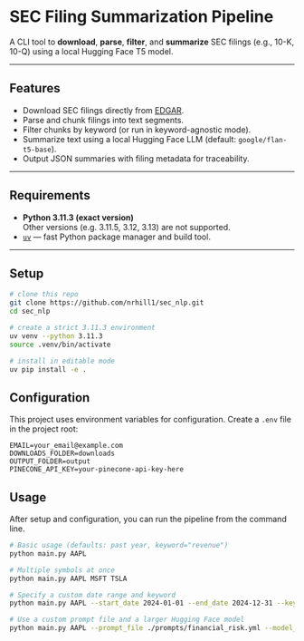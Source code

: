 # SEC Filing Summarization Pipeline

A CLI tool to **download**, **parse**, **filter**, and **summarize** SEC filings (e.g., 10-K, 10-Q) using a local Hugging Face T5 model.  

---

## Features

- Download SEC filings directly from [EDGAR](https://www.sec.gov/edgar.shtml).  
- Parse and chunk filings into text segments.  
- Filter chunks by keyword (or run in keyword-agnostic mode).  
- Summarize text using a local Hugging Face LLM (default: `google/flan-t5-base`).  
- Output JSON summaries with filing metadata for traceability.  

---

## Requirements

- **Python 3.11.3 (exact version)**  
  Other versions (e.g. 3.11.5, 3.12, 3.13) are not supported.  
- [`uv`](https://github.com/astral-sh/uv) — fast Python package manager and build tool.  

---

## Setup

```bash
# clone this repo
git clone https://github.com/nrhill1/sec_nlp.git
cd sec_nlp

# create a strict 3.11.3 environment
uv venv --python 3.11.3
source .venv/bin/activate

# install in editable mode
uv pip install -e .
```

## Configuration

This project uses environment variables for configuration. Create a `.env` file in the project root:

```env
EMAIL=your_email@example.com
DOWNLOADS_FOLDER=downloads
OUTPUT_FOLDER=output
PINECONE_API_KEY=your-pinecone-api-key-here
```

## Usage

After setup and configuration, you can run the pipeline from the command line.

```bash
# Basic usage (defaults: past year, keyword="revenue")
python main.py AAPL

# Multiple symbols at once
python main.py AAPL MSFT TSLA

# Specify a custom date range and keyword
python main.py AAPL --start_date 2024-01-01 --end_date 2024-12-31 --keyword "liquidity"

# Use a custom prompt file and a larger Hugging Face model
python main.py AAPL --prompt_file ./prompts/financial_risk.yml --model_name google/flan-t5-large
